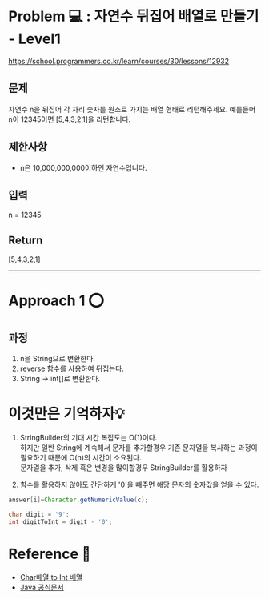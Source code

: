 [//]: # (문제 풀이 템플릿)
# Problem 💻 : 자연수 뒤집어 배열로 만들기 - Level1
https://school.programmers.co.kr/learn/courses/30/lessons/12932
## 문제
자연수 n을 뒤집어 각 자리 숫자를 원소로 가지는 배열 형태로 리턴해주세요. 예를들어 n이 12345이면 [5,4,3,2,1]을 리턴합니다.
## 제한사항
- n은 10,000,000,000이하인 자연수입니다.

## 입력
n = 12345

## Return
[5,4,3,2,1]

---
# Approach 1 ⭕
## 과정
1. n을 String으로 변환한다.
2. reverse 함수를 사용하여 뒤집는다.
3. String -> int[]로 변환한다.

# 이것만은 기억하자💡
1. StringBuilder의 기대 시간 복잡도는 O(1)이다. \
하지만 일반 String에 계속해서 문자를 추가할경우 기존 문자열을 복사하는 과정이 필요하기 때문에 O(n)의 시간이 소요된다. \
문자열을 추가, 삭제 혹은 변경을 많이할경우 StringBuilder를 활용하자

2. 함수를 활용하지 않아도 간단하게 '0'을 빼주면 해당 문자의 숫자값을 얻을 수 있다.
```java
answer[i]=Character.getNumericValue(c);

char digit = '9';
int digitToInt = digit - '0';
```

# Reference 📄
- [Char배열 to Int 배열](https://www.baeldung.com/java-convert-char-int-array)
- [Java 공식문서](https://docs.oracle.com/javase/8/docs/api/)
